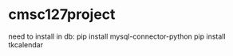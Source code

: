 # cmsc127project

need to install in db: 
pip install mysql-connector-python 
pip install tkcalendar